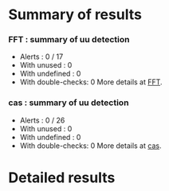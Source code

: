 # Summary of results
### FFT : summary of uu detection
* Alerts : 0 / 17
* With unused : 0
* With undefined : 0
* With double-checks: 0
More details at [FFT](#uuFFT).

### cas : summary of uu detection
* Alerts : 0 / 26
* With unused : 0
* With undefined : 0
* With double-checks: 0
More details at [cas](#uucas).

# Detailed results

